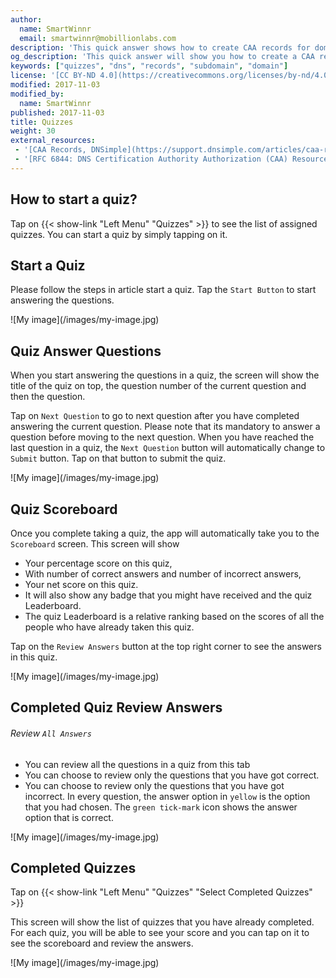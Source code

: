 ```yaml
---
author:
  name: SmartWinnr
  email: smartwinnr@mobillionlabs.com
description: 'This quick answer shows how to create CAA records for domains and subdomains.'
og_description: 'This quick answer will show you how to create a CAA record for domains and subdomains'
keywords: ["quizzes", "dns", "records", "subdomain", "domain"]
license: '[CC BY-ND 4.0](https://creativecommons.org/licenses/by-nd/4.0)'
modified: 2017-11-03
modified_by:
  name: SmartWinnr
published: 2017-11-03
title: Quizzes
weight: 30
external_resources:
 - '[CAA Records, DNSimple](https://support.dnsimple.com/articles/caa-record/)'
 - '[RFC 6844: DNS Certification Authority Authorization (CAA) Resource Record](https://tools.ietf.org/html/rfc6844)'
---
```


## How to start a quiz?

Tap on {{< show-link "Left Menu" "Quizzes" >}} to see the list of assigned quizzes. You can start a quiz by simply tapping on it.

## Start a Quiz
Please follow the steps in article start a quiz. Tap the `Start Button` to start answering the questions.

<span class="my-gallery">
![My image](/images/my-image.jpg)
</span>

## Quiz  Answer Questions
When you start answering the questions in a quiz, the screen will show the title of the quiz on top, the question number of the current question and then the question.

Tap on `Next Question` to go to next question after you have completed answering the current question. Please note that its mandatory to answer a question before moving to the next question. When you have reached the last question in a quiz, the `Next Question` button will automatically change to `Submit` button. Tap on that button to submit the quiz.

<span class="my-gallery">
![My image](/images/my-image.jpg)
</span>

## Quiz Scoreboard
Once you complete taking a quiz, the app will automatically take you to the `Scoreboard` screen. This screen will show

+ Your percentage score on this quiz,
+ With number of correct answers and number of incorrect answers,
+ Your net score on this quiz.
+ It will also show any badge that you might have received and the quiz Leaderboard.
+ The quiz Leaderboard is a relative ranking based on the scores of all the people who have already taken this quiz.

Tap on the `Review Answers` button at the top right corner to see the answers in this quiz.

<span class="my-gallery">
![My image](/images/my-image.jpg)
</span>

## Completed Quiz  Review Answers
###### Review `All Answers`

+ You can review all the questions in a quiz from this tab
+ You can choose to review only the questions that you have got correct.
+ You can choose to review only the questions that you have got incorrect. In every question, the answer option in `yellow` is the option that you had chosen. The `green tick-mark` icon shows the answer option that is correct.

<span class="my-gallery">
![My image](/images/my-image.jpg)
</span>

## Completed Quizzes
Tap on {{< show-link "Left Menu" "Quizzes" "Select Completed Quizzes" >}}

This screen will show the list of quizzes that you have already completed. For each quiz, you will be able to see your score and you can tap on it to see the scoreboard and review the answers.

<span class="my-gallery">
![My image](/images/my-image.jpg)
</span>
